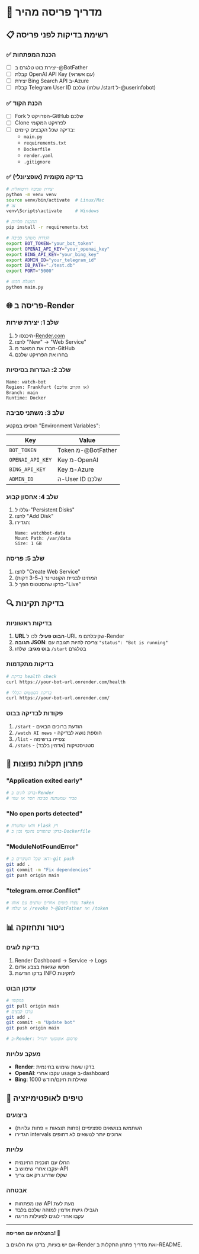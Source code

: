 # 🚀 מדריך פריסה מהיר

## 📋 רשימת בדיקות לפני פריסה

### ✅ הכנת המפתחות
- [ ] יצירת בוט טלגרם ב-@BotFather
- [ ] קבלת OpenAI API Key (עם אשראי)
- [ ] יצירת Bing Search API ב-Azure
- [ ] קבלת Telegram User ID שלכם (שלחו /start ל-@userinfobot)

### ✅ הכנת הקוד
- [ ] Fork הפרויקט ל-GitHub שלכם
- [ ] Clone לפרויקט המקומי
- [ ] בדיקה שכל הקבצים קיימים:
  - `main.py`
  - `requirements.txt`
  - `Dockerfile`
  - `render.yaml`
  - `.gitignore`

### ✅ בדיקה מקומית (אופציונלי)
```bash
# יצירת סביבה וירטואלית
python -m venv venv
source venv/bin/activate  # Linux/Mac
# או
venv\Scripts\activate     # Windows

# התקנת תלויות
pip install -r requirements.txt

# הגדרת משתני סביבה
export BOT_TOKEN="your_bot_token"
export OPENAI_API_KEY="your_openai_key"
export BING_API_KEY="your_bing_key"
export ADMIN_ID="your_telegram_id"
export DB_PATH="./test.db"
export PORT="5000"

# הפעלת הבוט
python main.py
```

## 🌐 פריסה ב-Render

### שלב 1: יצירת שירות
1. היכנסו ל-[Render.com](https://render.com)
2. לחצו "New" → "Web Service"
3. חברו את המאגר מ-GitHub
4. בחרו את הפרויקט שלכם

### שלב 2: הגדרות בסיסיות
```
Name: watch-bot
Region: Frankfurt (או הקרוב אליכם)
Branch: main
Runtime: Docker
```

### שלב 3: משתני סביבה
הוסיפו במקטע "Environment Variables":

| Key | Value |
|-----|-------|
| `BOT_TOKEN` | Token מ-@BotFather |
| `OPENAI_API_KEY` | Key מ-OpenAI |
| `BING_API_KEY` | Key מ-Azure |
| `ADMIN_ID` | ה-User ID שלכם |

### שלב 4: אחסון קבוע
1. גללו ל-"Persistent Disks"
2. לחצו "Add Disk"
3. הגדירו:
   ```
   Name: watchbot-data
   Mount Path: /var/data
   Size: 1 GB
   ```

### שלב 5: פריסה
1. לחצו "Create Web Service"
2. המתינו לבניית הקונטיינר (~3-5 דקות)
3. בדקו שהסטטוס הפך ל-"Live"

## 🔍 בדיקת תקינות

### בדיקות ראשוניות
1. **URL הבוט פעיל**: לכו ל-URL שקיבלתם מ-Render
2. **תגובה JSON**: צריכה להיות תגובה עם `"status": "Bot is running"`
3. **בוט מגיב**: שלחו `/start` בטלגרם

### בדיקות מתקדמות
```bash
# בדיקת health check
curl https://your-bot-url.onrender.com/health

# בדיקת הסטטוס הכללי
curl https://your-bot-url.onrender.com/
```

### פקודות לבדיקה בבוט
1. `/start` - הודעת ברוכים הבאים
2. `/watch AI news` - הוספת נושא לבדיקה
3. `/list` - צפייה ברשימה
4. `/stats` - סטטיסטיקות (אדמין בלבד)

## 🚨 פתרון תקלות נפוצות

### "Application exited early"
```bash
# בדקו לוגים ב-Render
# סביר שמשתנה סביבה חסר או שגוי
```

### "No open ports detected"
```bash
# ודאו שהשרת Flask רץ
# בדקו שהפורט נחשף נכון ב-Dockerfile
```

### "ModuleNotFoundError"
```bash
# ודאו שכל השינויים ב-git push
git add .
git commit -m "Fix dependencies"
git push origin main
```

### "telegram.error.Conflict"
```bash
# עצרו בוטים אחרים שרצים עם אותו Token
# או שלחו /revoke ל-@BotFather ואז /token
```

## 📊 ניטור ותחזוקה

### בדיקת לוגים
1. Render Dashboard → Service → Logs
2. חפשו שגיאות בצבע אדום
3. בדקו הודעות INFO לתקינות

### עדכון הבוט
```bash
# במקומי
git pull origin main
# ערכו קבצים
git add .
git commit -m "Update bot"
git push origin main

# ב-Render: פרסום אוטומטי יתחיל
```

### מעקב עלויות
- **Render**: בדקו שעות שימוש בחינמית
- **OpenAI**: עקבו אחרי usage ב-dashboard
- **Bing**: 1000 שאילתות חינם/חודש

## 🎯 טיפים לאופטימיזציה

### ביצועים
- השתמשו בנושאים ספציפיים (פחות תוצאות = פחות עלויות)
- הגדירו intervals ארוכים יותר לנושאים לא דחופים

### עלויות
- החלו עם תוכנית החינמית
- עקבו אחרי שימוש ב-API
- שקלו שדרוג רק אם צריך

### אבטחה
- שנו מפתחות API מעת לעת
- הגבילו גישת אדמין למזהה שלכם בלבד
- עקבו אחרי לוגים לפעילות חריגה

---

**בהצלחה עם הפריסה! 🚀**

אם יש בעיות, בדקו את הלוגים ב-Render ואת מדריך פתרון התקלות ב-README.
